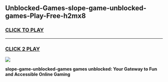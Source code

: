 
## Unblocked-Games-slope-game-unblocked-games-Play-Free-h2mx8
<h3>
<a href="https://premium76.site?title=slope-game-unblocked-games&ref=09A">CLICK TO PLAY</a></h3>
<hr>

<h3>
<a href="https://premium76.site?title=slope-game-unblocked-games&ref=09A">CLICK 2 PLAY</a>
  
</h3>

<a href="https://premium76.site?title=slope-game-unblocked-games&ref=09A"><img src="https://clearcache.store/games.png"></a>


**slope-game-unblocked-games games unblocked: Your Gateway to Fun and Accessible Online Gaming**
